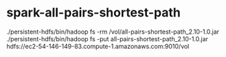 # spark-all-pairs-shortest-path

./persistent-hdfs/bin/hadoop fs -rm /vol/all-pairs-shortest-path_2.10-1.0.jar
./persistent-hdfs/bin/hadoop fs -put all-pairs-shortest-path_2.10-1.0.jar hdfs://ec2-54-146-149-83.compute-1.amazonaws.com:9010/vol